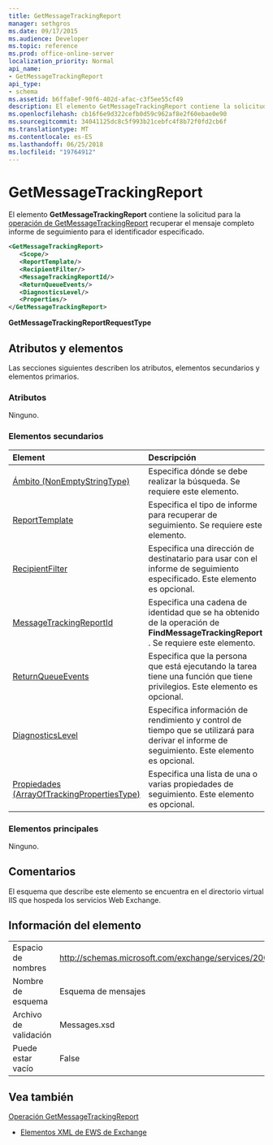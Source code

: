```yaml
---
title: GetMessageTrackingReport
manager: sethgros
ms.date: 09/17/2015
ms.audience: Developer
ms.topic: reference
ms.prod: office-online-server
localization_priority: Normal
api_name:
- GetMessageTrackingReport
api_type:
- schema
ms.assetid: b6ffa8ef-90f6-402d-afac-c3f5ee55cf49
description: El elemento GetMessageTrackingReport contiene la solicitud para la operación GetMessageTrackingReport recuperar el mensaje completo informe de seguimiento para el identificador especificado.
ms.openlocfilehash: cb16f6e9d322cefb0d59c962af8e2f60ebae0e90
ms.sourcegitcommit: 34041125dc8c5f993b21cebfc4f8b72f0fd2cb6f
ms.translationtype: MT
ms.contentlocale: es-ES
ms.lasthandoff: 06/25/2018
ms.locfileid: "19764912"
---
```

# <a name="getmessagetrackingreport"></a>GetMessageTrackingReport

El elemento **GetMessageTrackingReport** contiene la solicitud para la [operación de GetMessageTrackingReport](getmessagetrackingreport-operation.md) recuperar el mensaje completo informe de seguimiento para el identificador especificado. 
  
```XML
<GetMessageTrackingReport>
   <Scope/>
   <ReportTemplate/>
   <RecipientFilter/>
   <MessageTrackingReportId/>
   <ReturnQueueEvents/>
   <DiagnosticsLevel/>
   <Properties/>
</GetMessageTrackingReport>
```

 **GetMessageTrackingReportRequestType**
## <a name="attributes-and-elements"></a>Atributos y elementos

Las secciones siguientes describen los atributos, elementos secundarios y elementos primarios.
  
### <a name="attributes"></a>Atributos

Ninguno.
  
### <a name="child-elements"></a>Elementos secundarios

|**Element**|**Descripción**|
|:-----|:-----|
|[Ámbito (NonEmptyStringType)](scope-nonemptystringtype.md) <br/> |Especifica dónde se debe realizar la búsqueda. Se requiere este elemento.  <br/> |
|[ReportTemplate](reporttemplate.md) <br/> |Especifica el tipo de informe para recuperar de seguimiento. Se requiere este elemento.  <br/> |
|[RecipientFilter](recipientfilter.md) <br/> |Especifica una dirección de destinatario para usar con el informe de seguimiento especificado. Este elemento es opcional.  <br/> |
|[MessageTrackingReportId](messagetrackingreportid.md) <br/> |Especifica una cadena de identidad que se ha obtenido de la operación de **FindMessageTrackingReport** . Se requiere este elemento.  <br/> |
|[ReturnQueueEvents](returnqueueevents.md) <br/> |Especifica que la persona que está ejecutando la tarea tiene una función que tiene privilegios. Este elemento es opcional.  <br/> |
|[DiagnosticsLevel](diagnosticslevel.md) <br/> |Especifica información de rendimiento y control de tiempo que se utilizará para derivar el informe de seguimiento. Este elemento es opcional.  <br/> |
|[Propiedades (ArrayOfTrackingPropertiesType)](properties-arrayoftrackingpropertiestype.md) <br/> |Especifica una lista de una o varias propiedades de seguimiento. Este elemento es opcional.  <br/> |
   
### <a name="parent-elements"></a>Elementos principales

Ninguno.
  
## <a name="remarks"></a>Comentarios

El esquema que describe este elemento se encuentra en el directorio virtual IIS que hospeda los servicios Web Exchange.
  
## <a name="element-information"></a>Información del elemento

|||
|:-----|:-----|
|Espacio de nombres  <br/> |http://schemas.microsoft.com/exchange/services/2006/messages  <br/> |
|Nombre de esquema  <br/> |Esquema de mensajes  <br/> |
|Archivo de validación  <br/> |Messages.xsd  <br/> |
|Puede estar vacío  <br/> |False  <br/> |
   
## <a name="see-also"></a>Vea también



[Operación GetMessageTrackingReport](getmessagetrackingreport-operation.md)


- [Elementos XML de EWS de Exchange](ews-xml-elements-in-exchange.md)

